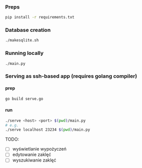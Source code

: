 ### Preps
```sh
pip install -r requirements.txt
```

### Database creation
```sh
./makesqlite.sh
```

### Running locally
```sh
./main.py
```

### Serving as ssh-based app (requires golang compiler)
#### prep
```sh
go build serve.go
```
#### run
```sh
./serve <host> <port> $(pwd)/main.py
# e.g.
./serve localhost 23234 $(pwd)/main.py
```

TODO:
- [ ] wyświetlanie wypożyczeń
- [ ] edytowanie zaklęć
- [ ] wyszukiwanie zaklęć
